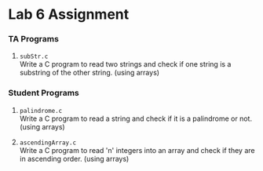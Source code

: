 # Lab 6 Assignment

### TA Programs

1. `subStr.c`  
   Write a C program to read two strings and check if
   one string is a substring of the other string. (using arrays)

### Student Programs

1. `palindrome.c`  
   Write a C program to read a string and check if
   it is a palindrome or not. (using arrays)

2. `ascendingArray.c`  
   Write a C program to read 'n' integers into an array
   and check if they are in ascending order. (using arrays)

